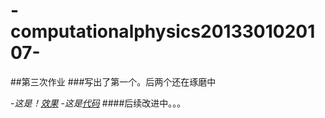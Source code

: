 # -computationalphysics2013301020107-
##第三次作业
###写出了第一个。后两个还在琢磨中
 
-*这是！[效果](https://github.com/computationalphysics2013301020107/-computationalphysics2013301020107-/blob/master/LXG.png)*
-*这是[代码](https://github.com/computationalphysics2013301020107/-computationalphysics2013301020107-/blob/master/LXG.py)*
####后续改进中。。。
